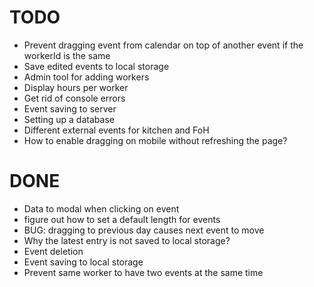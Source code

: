 # TODO
- Prevent dragging event from calendar on top of another event if the workerId is the same
- Save edited events to local storage
- Admin tool for adding workers
- Display hours per worker
- Get rid of console errors
- Event saving to server
- Setting up a database
- Different external events for kitchen and FoH
- How to enable dragging on mobile without refreshing the page?

# DONE
- Data to modal when clicking on event
- figure out how to set a default length for events
- BUG: dragging to previous day causes next event to move
- Why the latest entry is not saved to local storage?
- Event deletion
- Event saving to local storage
- Prevent same worker to have two events at the same time